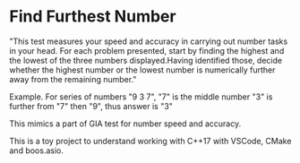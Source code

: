 # Find Furthest Number

"This test measures your speed and accuracy in carrying out number tasks in your head. For each problem presented, start by finding the highest and the lowest of the three numbers displayed.Having identified those, decide whether the highest number or the lowest number is numerically further away  from the remaining number."

Example. 
For series of numbers "9 3 7", "7" is the middle number "3" is further from "7" then "9", thus answer is "3"

This mimics a part of GIA test for number speed and accuracy.

This is a toy project to understand working with C++17 with VSCode, CMake and boos.asio.
